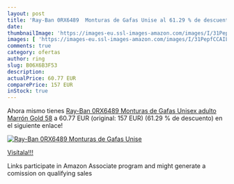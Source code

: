 ```yaml
---
layout: post
title: 'Ray-Ban 0RX6489  Monturas de Gafas Unise al 61.29 % de descuento'
date: 
thumbnailImage: 'https://images-eu.ssl-images-amazon.com/images/I/31PepfCCAIL._SL200_.jpg'
images: [ 'https://images-eu.ssl-images-amazon.com/images/I/31PepfCCAIL._SL200_.jpg' ]
comments: true
category: ofertas
author: ring
slug: B06X6B3F53
description:
actualPrice: 60.77 EUR
comparePrice: 157 EUR
inStock: true
---
```


Ahora mismo tienes [Ray-Ban 0RX6489  Monturas de Gafas Unisex adulto  Marrón  Gold   58](https://www.amazon.es/dp/B06X6B3F53/?tag=tolees-21) a 60.77 EUR (original: 157 EUR) (61.29 %  de descuento) en el siguiente enlace!

[![Ray-Ban 0RX6489  Monturas de Gafas Unise](https://images-eu.ssl-images-amazon.com/images/I/31PepfCCAIL._SL200_.jpg)](https://www.amazon.es/dp/B06X6B3F53/?tag=tolees-21)

[Visítala!!!](https://www.amazon.es/dp/B06X6B3F53/?tag=tolees-21)

Links participate in Amazon Associate program and might generate a comission on qualifying sales
